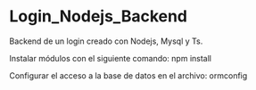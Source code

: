 # Login_Nodejs_Backend
Backend de un login creado con Nodejs, Mysql y Ts.

Instalar módulos con el siguiente comando: 
npm install

Configurar el acceso a la base de datos en el archivo:
ormconfig
